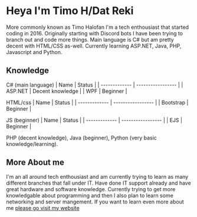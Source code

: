 # Heya I'm Timo H/Dat Reki
More commonly known as Timo Halofan I'm a tech enthousiast that started coding in 2016. Originally starting with Discord bots I have been trying to branch out and code more things. Main language is C# but am pretty decent with HTML/CSS as-well. Currently learning ASP.NET, Java, PHP, Javascript and Python.

## Knowledge
C# (main language)
| Name          | Status            |
| ------------- | ----------------- |
| ASP.NET       | Decent knowledge  |
| WPF           | Beginner          |

HTML/css
| Name          | Status            |
| ------------- | ----------------- |
| Bootstrap     | Beginner          |

JS (beginner)
| Name          | Status            |
| ------------- | ----------------- |
| EJS           | Beginner          |

PHP (decent knowledge),
Java (beginner),
Python (very basic knowledge/learning).

## More About me
I'm an all around tech enthousiast and am currently trying to learn as many different branches that fall under IT. Have done IT support already and have great hardware and software knowledge. Currently trying to get more knowledgable about programming and then I also plan to learn some networking and server mangement. If you want to learn even more about me [please go visit my website](https://timohalofan.de)
